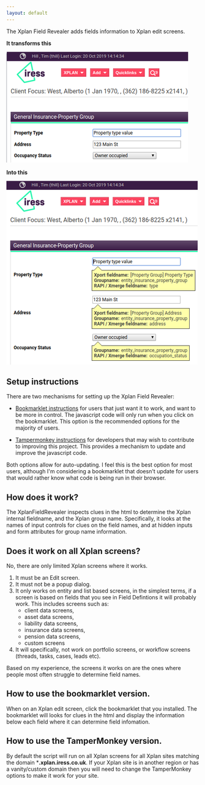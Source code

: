 ```yaml
---
layout: default
---
```


The Xplan Field Revealer adds fields information to Xplan edit screens.

**It transforms this**

![before](./before.png "Before")

**Into this**

![after](./after.png "After")

## Setup instructions

There are two mechanisms for setting up the Xplan Field Revealer:

* [Bookmarklet instructions](./bookmarklet.html) for users that just want it to work, and want to be more in control. The javascript code will only run when you click on the bookmarklet. This option is the recommended options for the majority of users.

* [Tampermonkey instructions](./TamperMonkey.html) for developers that may wish to contribute to improving this project. This provides a mechanism to update and improve the javascript code.

Both options allow for auto-updating. I feel this is the best option for most users, although I'm considering a bookmarklet that doesn't update for users that would rather know what code is being run in their browser.

## How does it work?

The XplanFieldRevealer inspects clues in the html to determine the Xplan internal fieldname, and the Xplan group name. Specifically, it looks at the names of input controls for clues on the field names, and at hidden inputs and form attributes for group name information.

## Does it work on all Xplan screens?

No, there are only limited Xplan screens where it works.
1. It must be an Edit screen.
2. It must not be a popup dialog.
3. It only works on entity and list based screens, in the simplest terms, if a screen is based on fields that you see in Field Defintions it will probably work. This includes screens such as:
    * client data screens, 
    * asset data screens, 
    * liability data screens,
    * insurance data screens,
    * pension data screens,
    * custom screens
4. It will specifically, not work on portfolio screens, or workflow screens (threads, tasks, cases, leads etc).

Based on my experience, the screens it works on are the ones where people most often struggle to determine field names.

## How to use the bookmarklet version.

When on an Xplan edit screen, click the bookmarklet that you installed. The bookmarklet will looks for clues in the html and display the information below each field where it can determine field infomation.

## How to use the TamperMonkey version.

By default the script will run on all Xplan screens for all Xplan sites matching the domain ***.xplan.iress.co.uk**. If your Xplan site is in another region or has a vanity/custom domain then you will need to change the TamperMonkey options to make it work for your site.